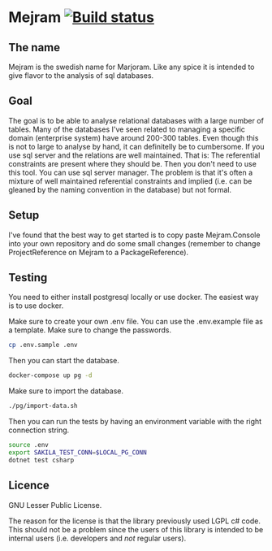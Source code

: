 # Mejram [![Build status](https://ci.appveyor.com/api/projects/status/jypcjbt3ipbwmq4x/branch/master?svg=true)](https://ci.appveyor.com/project/wallymathieu/mejram/branch/master)
## The name

Mejram is the swedish name for Marjoram. Like any spice it is intended to give flavor to the analysis of sql databases.

## Goal

The goal is to be able to analyse relational databases with a large number of tables. Many of the databases I've seen related to managing a specific domain (enterprise system) have around 200-300 tables. Even though this is not to large to analyse by hand, it can definitelly be to cumbersome. If you use sql server and the relations are well maintained. That is: The referential constraints are present where they should be. Then you don't need to use this tool. You can use sql server manager. The problem is that it's often a mixture of well maintained referential constraints and implied (i.e. can be gleaned by the naming convention in the database) but not formal.

## Setup

I've found that the best way to get started is to copy paste Mejram.Console into your own repository and do some small changes (remember to change ProjectReference on Mejram to a PackageReference).

## Testing

You need to either install postgresql locally or use docker. The easiest way is to use docker.

Make sure to create your own .env file. You can use the .env.example file as a template. Make sure to change the passwords.

```sh
cp .env.sample .env
```

Then you can start the database.

```sh
docker-compose up pg -d
```

Make sure to import the database.

```sh
./pg/import-data.sh
```

Then you can run the tests by having an environment variable with the right connection string.

```sh
source .env
export SAKILA_TEST_CONN=$LOCAL_PG_CONN
dotnet test csharp
```


## Licence

GNU Lesser Public License.

The reason for the license is that the library previously used LGPL c# code. This should not be a problem since the users of this library is intended to be internal users (i.e. developers and *not* regular users).